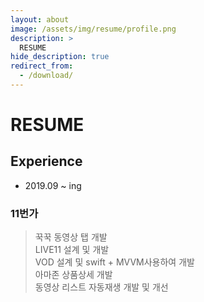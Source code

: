 ```yaml
---
layout: about
image: /assets/img/resume/profile.png
description: >
  RESUME
hide_description: true
redirect_from:
  - /download/
---
```


# RESUME

<!--author-->

## Experience

- 2019.09 ~ ing  
### 11번가
> 꾹꾹 동영상 탭 개발  
> LIVE11 설계 및 개발  
> VOD 설계 및 swift + MVVM사용하여 개발  
> 아마존 상품상세 개발  
> 동영상 리스트 자동재생 개발 및 개선  

